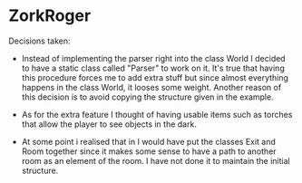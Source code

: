 # ZorkRoger
Decisions taken:

- Instead of implementing the parser right into the class World I decided to have a static class
called "Parser" to work on it. It's true that having this procedure forces me to add extra stuff
but since almost everything happens in the class World, it looses some weight. Another reason of
this decision is to avoid copying the structure given in the example.

- As for the extra feature I thought of having usable items such as torches that allow the
player to see objects in the dark.

- At some point i realised that in I would have put the classes Exit and Room together since it
makes some sense to have a path to another room as an element of the room. I have not done it to
maintain the initial structure.